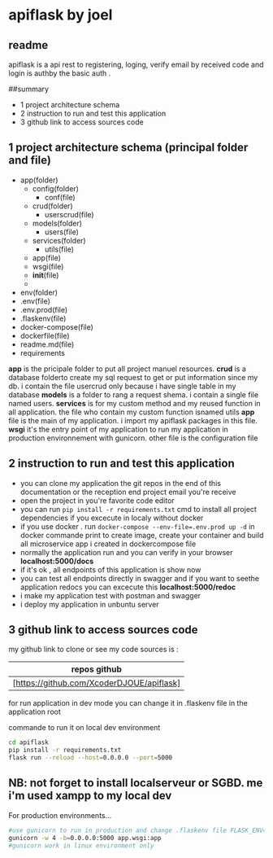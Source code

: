 # apiflask by joel
## readme


apiflask is a api rest to registering, loging, verify email by received code and login is authby the basic auth .

##summary
- 1 project architecture schema
- 2 instruction to run and test this application
- 3 github link to access sources code

## 1 project architecture schema (principal folder and file)

- app(folder)
  - config(folder)
    - conf(file)
  - crud(folder)
    - userscrud(file)
  - models(folder)
    - users(file)
  - services(folder)
     - utils(file)
  - app(file)
  - wsgi(file)
  - __init__(file)
  - 
- env(folder)
- .env(file)
- .env.prod(file)
- .flaskenv(file)
- docker-compose(file)
- dockerfile(file)
- readme.md(file)
- requirements

__app__ is the pricipale folder to put all project manuel resources.
__crud__ is a database folderto create my sql request to get or put information since my db. i contain the file usercrud only because i have single table in my database
__models__ is a folder to rang a request shema. i contain a single file named users.
__services__ is for my custom method and  my reused function in all application. the file who contain my custom function isnamed utils
__app__ file is the main of my application. i import my apiflask packages in this file.
__wsgi__ it's the entry point of my application to run my application in production environnement with gunicorn.
other file is the configuration file


## 2 instruction to run and test this application

- you can clone my application the git repos in the end of this documentation or the reception end project email you're receive 
- open the project in you're favorite code editor
- you can run ``` pip install -r requirements.txt ``` cmd to install all project dependencies if you excecute in localy without docker
- if you use docker . run ```docker-compose --env-file=.env.prod up -d``` in docker commande print to create image, create your container and build all microservice app i created in dockercompose file
- normally the application run and you can verify in your browser __localhost:5000/docs__
- if it's ok , all endpoints of this application is show now
- you can test all endpoints directly in swagger and if you want to seethe application redocs you can excecute this __localhost:5000/redoc__
- i make my application test with postman and swagger
- i deploy my application in unbuntu server

## 3 github link to access sources code

my github link to clone or see my code sources is  :

| repos github |
| ------ |
| [https://github.com/XcoderDJOUE/apiflask] |


for run application in dev mode you can change it in .flaskenv file in the application root

commande to run it on local dev environment
```sh
cd apiflask
pip install -r requirements.txt
flask run --reload --host=0.0.0.0 --port=5000
```
__NB: not forget to install localserveur or SGBD. me i'm used xampp to my local dev__
--- 
For production environments...

```sh
#use gunicorn to run in production and change .flaskenv file FLASK_ENV=production
gunicorn -w 4 -b=0.0.0.0:5000 app.wsgi:app
#gunicorn work in linux environment only
```

